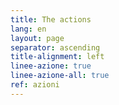 ```yaml
---
title: The actions
lang: en
layout: page
separator: ascending
title-alignment: left
linee-azione: true
linee-azione-all: true
ref: azioni
---
```

